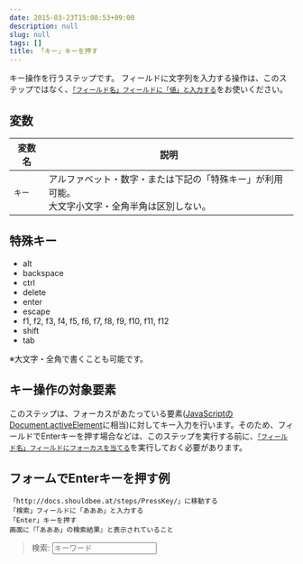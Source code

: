 ```yaml
---
date: 2015-03-23T15:08:53+09:00
description: null
slug: null
tags: []
title: 「キー」キーを押す
---
```


キー操作を行うステップです。
フィールドに文字列を入力する操作は、このステップではなく、[`「フィールド名」フィールドに「値」と入力する`](/steps/FillField/)をお使いください。

## 変数

変数名 | 説明
------|---------
`キー` | アルファベット・数字・または下記の「特殊キー」が利用可能。<br>大文字小文字・全角半角は区別しない。

## 特殊キー

* alt
* backspace
* ctrl
* delete
* enter
* escape
* f1, f2, f3, f4, f5, f6, f7, f8, f9, f10, f11, f12
* shift
* tab

※大文字・全角で書くことも可能です。

## キー操作の対象要素

このステップは、フォーカスがあたっている要素([JavaScriptのDocument.activeElement](https://developer.mozilla.org/en-US/docs/Web/API/Document/activeElement)に相当)に対してキー入力を行います。そのため、フィールドでEnterキーを押す場合などは、このステップを実行する前に、[`「フィールド名」フィールドにフォーカスを当てる`](/steps/FocusField/)を実行しておく必要があります。

## フォームでEnterキーを押す例

```
「http://docs.shouldbee.at/steps/PressKey/」に移動する
「検索」フィールドに「あああ」と入力する
「Enter」キーを押す
画面に『「あああ」の検索結果』と表示されていること
```

<blockquote>
  <form id="search_form">
    <label>
      <span>検索: </span>
      <input id="keywords" type="text" value="" placeholder="キーワード">
      <div id="search_result"></div>
    </label>
  </form>
  <script>
  $(function () {
    $("#search_form").on("submit", function (e) {
      e.preventDefault();
      $("#search_result").text("「" + $("#keywords").val() + "」の検索結果。");
    })
  });
  </script>
</blockquote>

